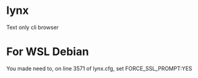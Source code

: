 # lynx
Text only cli browser

# For WSL Debian
You made need to, on line 3571 of lynx.cfg, set FORCE_SSL_PROMPT:YES
